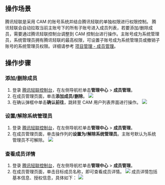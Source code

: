 ## 操作场景

腾讯轻联是采用 CAM 的账号系统并结合腾讯轻联的单独权限进行权限控制。
腾讯轻联会自动拉取当前主账号下的所有子账号进入成员列表，若要添加/删除成员，需要通过腾讯轻联控制台调整到 CAM 控制台进行操作。主账号成为系统管理员，系统管理员拥有腾讯轻联的最高权限，可设置子账号成为系统管理员或撤销子账号的系统管理员权限。详细请参考 [项目管理 - 成员管理](https://www.tencentcloud.com/document/product/1165/51649)。

## 操作步骤

### 添加/删除成员

1. 登录 [腾讯轻联控制台](https://ipaas.tencentcloud.com/login)，在左侧导航栏单击**管理中心** > **成员管理**。
2. 在成员管理页面，单击**添加成员/删除**。
![](https://qcloudimg.tencent-cloud.cn/raw/cd875d63a4fe7190443dd244640c34b5.png)
3. 在确认弹框中单击**确认前往**，跳转至 CAM 用户列表界面进行操作。
![](https://qcloudimg.tencent-cloud.cn/raw/7683821ca6d8114635703aae289f1139.png)


### 设置/解除系统管理员

1. 登录 [腾讯轻联控制台](https://ipaas.tencentcloud.com/login)，在左侧导航栏单击**管理中心** > **成员管理**。
2. 在成员管理页面，单击操作列的**设置为/解除系统管理员**。主账号默认为系统管理员不可解除。
![](https://qcloudimg.tencent-cloud.cn/raw/ffb7718b093a3310b1a17a971acfc2e8.png)


### 查看成员详情

1. 登录 [腾讯轻联控制台](https://ipaas.tencentcloud.com/login)，在左侧导航栏单击**管理中心** > **成员管理**。
2. 在成员管理页面，单击目标成员名称，即可查看成员详情。
![](https://qcloudimg.tencent-cloud.cn/raw/b7a94d887e28b591198a51495c27d757.png)
成员详情包括基本信息、授权信息，具体如下：
![](https://qcloudimg.tencent-cloud.cn/raw/21868186b10ee0b2a450f9c7a200f096.png)

